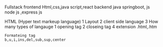 Fullstack 
  frontend  Html,css,java script,react 
  backend java springboot, js node js ,express js 

HTML (Hyper text markeup language)
   1 Layout 
   2 client side language
   3 How many types of langauge 
        1 opening tag 
        2 closeing tag 
   4 extension 
       .html,.htm
    
    Formateing tag 
    b,u,i,ins,del,sub,sup,center
    